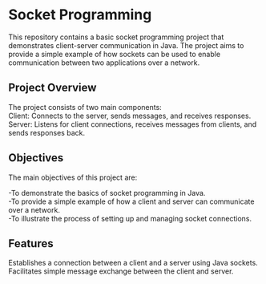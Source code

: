 # Socket Programming
This repository contains a basic socket programming project that demonstrates client-server communication in Java. The project aims to provide a simple example of how sockets can be used to enable communication between two applications over a network.

## Project Overview
The project consists of two main components:  
Client: Connects to the server, sends messages, and receives responses.  
Server: Listens for client connections, receives messages from clients, and sends responses back.

## Objectives
The main objectives of this project are:

-To demonstrate the basics of socket programming in Java.  
-To provide a simple example of how a client and server can communicate over a network.  
-To illustrate the process of setting up and managing socket connections.  

## Features
Establishes a connection between a client and a server using Java sockets.  
Facilitates simple message exchange between the client and server.
